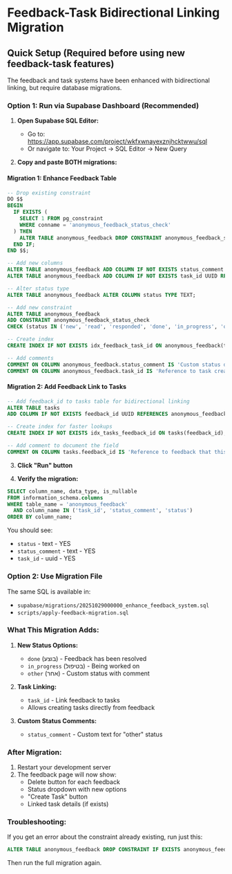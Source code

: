 # Feedback-Task Bidirectional Linking Migration

## Quick Setup (Required before using new feedback-task features)

The feedback and task systems have been enhanced with bidirectional linking, but require database migrations.

### Option 1: Run via Supabase Dashboard (Recommended)

1. **Open Supabase SQL Editor:**
   - Go to: https://app.supabase.com/project/wkfxwnayexznjhcktwwu/sql
   - Or navigate to: Your Project → SQL Editor → New Query

2. **Copy and paste BOTH migrations:**

#### Migration 1: Enhance Feedback Table

```sql
-- Drop existing constraint
DO $$
BEGIN
  IF EXISTS (
    SELECT 1 FROM pg_constraint
    WHERE conname = 'anonymous_feedback_status_check'
  ) THEN
    ALTER TABLE anonymous_feedback DROP CONSTRAINT anonymous_feedback_status_check;
  END IF;
END $$;

-- Add new columns
ALTER TABLE anonymous_feedback ADD COLUMN IF NOT EXISTS status_comment TEXT;
ALTER TABLE anonymous_feedback ADD COLUMN IF NOT EXISTS task_id UUID REFERENCES tasks(id) ON DELETE SET NULL;

-- Alter status type
ALTER TABLE anonymous_feedback ALTER COLUMN status TYPE TEXT;

-- Add new constraint
ALTER TABLE anonymous_feedback
ADD CONSTRAINT anonymous_feedback_status_check
CHECK (status IN ('new', 'read', 'responded', 'done', 'in_progress', 'other'));

-- Create index
CREATE INDEX IF NOT EXISTS idx_feedback_task_id ON anonymous_feedback(task_id);

-- Add comments
COMMENT ON COLUMN anonymous_feedback.status_comment IS 'Custom status description when status is "other"';
COMMENT ON COLUMN anonymous_feedback.task_id IS 'Reference to task created from this feedback';
```

#### Migration 2: Add Feedback Link to Tasks

```sql
-- Add feedback_id to tasks table for bidirectional linking
ALTER TABLE tasks
ADD COLUMN IF NOT EXISTS feedback_id UUID REFERENCES anonymous_feedback(id) ON DELETE SET NULL;

-- Create index for faster lookups
CREATE INDEX IF NOT EXISTS idx_tasks_feedback_id ON tasks(feedback_id);

-- Add comment to document the field
COMMENT ON COLUMN tasks.feedback_id IS 'Reference to feedback that this task was created from';
```

3. **Click "Run" button**

4. **Verify the migration:**
```sql
SELECT column_name, data_type, is_nullable
FROM information_schema.columns
WHERE table_name = 'anonymous_feedback'
  AND column_name IN ('task_id', 'status_comment', 'status')
ORDER BY column_name;
```

You should see:
- `status` - text - YES
- `status_comment` - text - YES
- `task_id` - uuid - YES

### Option 2: Use Migration File

The same SQL is available in:
- `supabase/migrations/20251029000000_enhance_feedback_system.sql`
- `scripts/apply-feedback-migration.sql`

### What This Migration Adds:

1. **New Status Options:**
   - `done` (בוצע) - Feedback has been resolved
   - `in_progress` (בטיפול) - Being worked on
   - `other` (אחר) - Custom status with comment

2. **Task Linking:**
   - `task_id` - Link feedback to tasks
   - Allows creating tasks directly from feedback

3. **Custom Status Comments:**
   - `status_comment` - Custom text for "other" status

### After Migration:

1. Restart your development server
2. The feedback page will now show:
   - Delete button for each feedback
   - Status dropdown with new options
   - "Create Task" button
   - Linked task details (if exists)

### Troubleshooting:

If you get an error about the constraint already existing, run just this:
```sql
ALTER TABLE anonymous_feedback DROP CONSTRAINT IF EXISTS anonymous_feedback_status_check;
```

Then run the full migration again.
